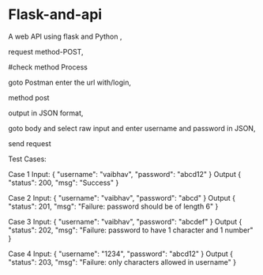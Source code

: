 # Flask-and-api
A web API using flask and Python ,

request method-POST,

#check method Process

goto Postman enter the url with/login,

method post

output in JSON format,

goto body and select raw input and enter username and password in JSON,

send request

Test Cases:

Case 1
Input: 
{    "username": "vaibhav",
     "password": "abcd12"
}
Output
{    "status": 200,
     "msg": "Success"
}

Case 2
Input: 
{    "username": "vaibhav",
     "password": "abcd"
}
Output
{    "status": 201,
     "msg": "Failure: password should be of length 6"
}

Case 3
Input: 
{    "username": "vaibhav",
     "password": "abcdef"
}
Output
{    "status": 202,
     "msg": "Failure: password to have 1 character and 1 number"
}

Case 4
Input: 
{    "username": "1234",
     "password": "abcd12"
}
Output
{    "status": 203,
     "msg": "Failure: only characters allowed in username"
}
